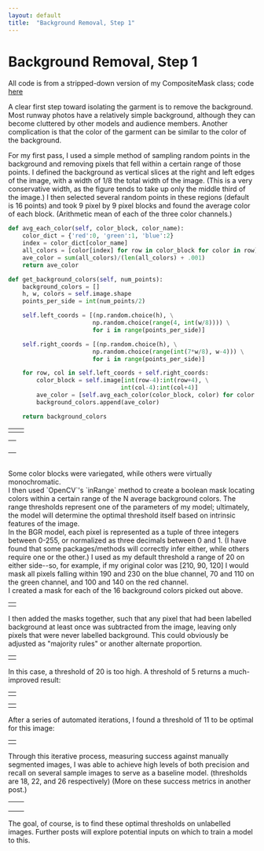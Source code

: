 ```yaml
---
layout: default
title:  "Background Removal, Step 1"
---
```


# Background Removal, Step 1

All code is from a stripped-down version of my CompositeMask class; code [here](https://github.com/cmmyers/garment_extraction/blob/master/src/CompositeMask.py)

A clear first step toward isolating the garment is to remove the background. Most runway photos have a relatively simple background, although they can become cluttered by other models and audience members. Another complication is that the color of the garment can be similar to the color of the background.

For my first pass, I used a simple method of sampling random points in the background and removing pixels that fell within a certain range of those points. I defined the background as vertical slices at the right and left edges of the image, with a width of 1/8 the total width of the image. (This is a very conservative width, as the figure tends to take up only the middle third of the image.) I then selected several random points in these regions (default is 16 points) and took 9 pixel by 9 pixel blocks and found the average color of each block. (Arithmetic mean of each of the three color channels.)

```python
def avg_each_color(self, color_block, color_name):
    color_dict = {'red':0, 'green':1, 'blue':2}
    index = color_dict[color_name]
    all_colors = [color[index] for row in color_block for color in row]
    ave_color = sum(all_colors)/(len(all_colors) + .001)
    return ave_color

def get_background_colors(self, num_points):
    background_colors = []
    h, w, colors = self.image.shape
    points_per_side = int(num_points/2)

    self.left_coords = [(np.random.choice(h), \
                        np.random.choice(range(4, int(w/8)))) \
                        for i in range(points_per_side)]

    self.right_coords = [(np.random.choice(h), \
                        np.random.choice(range(int(7*w/8), w-4))) \
                        for i in range(points_per_side)]

    for row, col in self.left_coords + self.right_coords:
        color_block = self.image[int(row-4):int(row+4), \
                                int(col-4):int(col+4)]
        ave_color = [self.avg_each_color(color_block, color) for color in ['red', 'green', 'blue']]
        background_colors.append(ave_color)

    return background_colors
```

<table>
<tr>
<td><img src="img/bg-sub-orig-image.png" alt=""></td>
<td><img src="img/bg-sub-random-pts.png" alt=""></td>
</tr>
</table>

<div><table>
<tr>
<td><img src="img/color-block1.png" alt=""></td>

</tr>
<tr>
<td><img src="img/color-block2.png" alt=""></td>

</tr>
<tr>
<td><img src="img/color-block3.png" alt=""></td>

</tr>
<tr>
<td><img src="img/color-block4.png" alt=""></td>
</table></div>

<br>
Some color blocks were variegated, while others were virtually monochromatic.
<br>
I then used `OpenCV`'s `inRange` method to create a boolean mask locating colors within a certain range of the N average background colors. The range thresholds represent one of the parameters of my model; ultimately, the model will determine the optimal threshold itself based on intrinsic features of the image.
<br>
In the BGR model, each pixel is represented as a tuple of three integers between 0-255, or normalized as three decimals between 0 and 1. (I have found that some packages/methods will correctly infer either, while others require one or the other.) I used as my default threshold a range of 20 on either side--so, for example, if my original color was [210, 90, 120] I would mask all pixels falling within 190 and 230 on the blue channel, 70 and 110 on the green channel, and 100 and 140 on the red channel.
<br>
I created a mask for each of the 16 background colors picked out above.

<div><table>
<tr>
<td><img src="img/bg-masks-th10.png" alt=""></td>
</tr>
</table></div>

I then added the masks together, such that any pixel that had been labelled background at least once was subtracted from the image, leaving only pixels that were never labelled background. This could obviously be adjusted as "majority rules" or another alternate proportion.

<div><table>
<tr>
<td><img src="img/bg-sub-image-th10.png" alt=""></td>
</tr>
</table></div>

In this case, a threshold of 20 is too high. A threshold of 5 returns a much-improved result:

<div><table>
<tr>
<td><img src="img/bg-masks-th5.png" alt=""></td>
</tr>
</table></div>

<div><table>
<tr>
<td><img src="img/bg-sub-image-th5.png" alt=""></td>
</tr>
</table></div>

After a series of automated iterations, I found a threshold of 11 to be optimal for this image:

<div><table>
<tr>
<td><img src="img/bg-sub-image-best.png" alt=""></td>
</tr>
</table></div>

Through this iterative process, measuring success against manually segmented images, I was able to achieve high levels of both precision and recall on several sample images to serve as a baseline model. (thresholds are 18, 22, and 26 respectively) (More on these success metrics in another post.)

<div>
<table><tr><td><img src="img/samp4-orig.png" alt=""></td><td><img src="img/samp4-mask.png" alt=""></td></tr>
<tr><td><img src="img/samp3-orig.png" alt=""></td><td><img src="img/samp3-mask.png" alt=""></td></tr>
<tr><td><img src="img/samp5-orig.png" alt=""></td><td><img src="img/samp5-mask.png" alt=""></td></tr>

</table>
</div>

The goal, of course, is to find these optimal thresholds on unlabelled images. Further posts will explore potential inputs on which to train a model to this.
